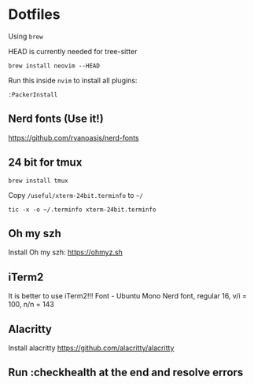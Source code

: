 # Dotfiles

Using `brew`

HEAD is currently needed for tree-sitter

`brew install neovim --HEAD`

Run this inside `nvim` to install all plugins:

`:PackerInstall`

## Nerd fonts (Use it!)

<https://github.com/ryanoasis/nerd-fonts>

## 24 bit for tmux

`brew install tmux`

Copy `/useful/xterm-24bit.terminfo` to `~/`

`tic -x -o ~/.terminfo xterm-24bit.terminfo`

## Oh my szh

Install Oh my szh: <https://ohmyz.sh>

## iTerm2

It is better to use iTerm2!!!
Font - Ubuntu Mono Nerd font, regular 16, v/i =  100, n/n = 143

## Alacritty

Install alacritty <https://github.com/alacritty/alacritty>

## Run :checkhealth at the end and resolve errors
